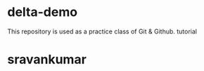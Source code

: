 # delta-demo
This repository is used as a practice class of Git &amp; Github.
tutorial
# sravankumar
